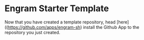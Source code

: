 # Engram Starter Template

Now that you have created a template repository, head [here]((https://github.com/apps/engram-sh) install the Github App to the repository you just created.
